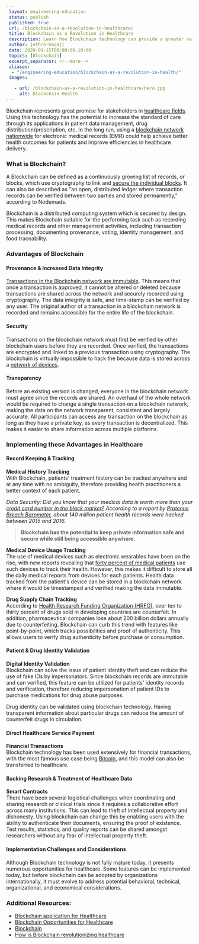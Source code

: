 ```yaml
---
 layout: engineering-education
 status: publish
 published: true
 url: /blockchain-as-a-revolution-in-healthcare/
 title: Blockchain as a Revolution in Healthcare
 description: Learn how Blockchain technology can provide a greater value of care and better health outcomes for patients and the healthcare industry as a whole.
 author: jethro-magaji
 date: 2020-09-15T00:00:00-10:00
 topics: [Blockchain]
 excerpt_separator: <!--more-->
 aliases:
  - "/engineering-education/blockchain-as-a-revolution-in-health/"
 images:

   - url: /blockchain-as-a-revolution-in-healthcare/hero.jpg
     alt: Blockchain Health
---
```


Blockchain represents great promise for stakeholders in [healthcare fields](https://nimbus-t.com/blockchain-opportunities-for-health-care-deloitte-us). Using this technology has the potential to increase the standard of care through its applications in patient data management, drug distribution/prescription, etc. In the long run, using a [blockchain network nationwide](https://www.parathon.com/understanding-blockchain-in-healthcare-and-how-it-is-beneficial-to-providers.html) for electronic medical records (EMR) could help achieve better health outcomes for patients and improve efficiencies in healthcare delivery.

### What is Blockchain?
A Blockchain can be defined as a continuously growing list of records, or blocks, which use cryptography to link and [secure the individual blocks](https://nodemads.net/service/blockchaineducation). It can also be described as "an open, distributed ledger where transaction records can be verified between two parties and stored permanently," according to Nodemads.

Blockchain is a distributed computing system which is secured by design. This makes Blockchain suitable for the performing task such as recording medical records and other management activities, including transaction processing, documenting provenance, voting, identity management, and food traceability.

### Advantages of Blockchain
#### Provenance & Increased Data Integrity
[Transactions in the Blockchain network are immutable](https://medium.com/pikciochain/how-is-blockchain-revolutionizing-healthcare-7f6d2a48e561). This means that once a transaction is approved, it cannot be altered or deleted because transactions are shared across the network and securely recorded using cryptography. The data integrity is safe, and time-stamp can be verified by any user. The original author of a transaction in a blockchain network is recorded and remains accessible for the entire life of the blockchain.

#### Security
Transactions on the blockchain network must first be verified by other blockchain users before they are recorded. Once verified, the transactions are encrypted and linked to a previous transaction using cryptography. The blockchain is virtually impossible to hack the because data is stored across a [network of devices](https://medium.com/pikciochain/how-is-blockchain-revolutionizing-healthcare-7f6d2a48e561).

#### Transparency
Before an existing version is changed, everyone in the blockchain network must agree since the records are shared. An overhaul of the whole network would be required to change a single transaction on a blockchain network, making the data on the network transparent, consistent and largely accurate. All participants can access any transaction on the blockchain as long as they have a private key, as every transaction is decentralized. This makes it easier to share information across multiple platforms.

### Implementing these Advantages in Healthcare
#### Record Keeping & Tracking
**Medical History Tracking**   
With Blockchain, patients' treatment history can be tracked anywhere and at any time with no ambiguity, therefore providing health practitioners a better context of each patient.

*Data Security: Did you know that your medical data is worth more than your [credit card number in the black market?](https://medium.com/pikciochain/how-is-blockchain-revolutionizing-healthcare-7f6d2a48e561) According to a report by [Protenus Breach Barometer](https://pages.protenus.com/breach-barometer-report-request), about 140 million patient health records were hacked between 2015 and 2016.*

>**Blockchain has the potential to keep private information safe and secure while still being accessible anywhere.**

**Medical Device Usage Tracking**   
The use of medical devices such as electronic wearables have been on the rise, with new reports revealing that [forty percent of medical patients](https://pages.protenus.com/breach-barometer-report-request) use such devices to track their health. However, this makes it difficult to store all the daily medical reports from devices for each patients. Health data tracked from the patient's device can be stored in a blockchain network where it would be timestamped and verified making the data immutable.

**Drug Supply Chain Tracking**   
According to [Health Research Funding Organization (HRFO)](https://medium.com/ict-market-research-reports/blockchain-technology-in-healthcare-market-e3f9831de63d), over ten to thirty percent of drugs sold in developing countries are counterfeit. In addition, pharmaceutical companies lose about 200 billion dollars annually due to counterfeiting. Blockchain can curb this trend with features like point-by-point, which tracks possibilities and proof of authenticity. This allows users to verify drug authenticity before purchase or consumption.

#### Patient & Drug Identity Validation
**Digital Identity Validation**   
Blockchain can solve the issue of patient identity theft and can reduce the use of fake IDs by impersonators. Since blockchain records are immutable and can verified, this feature can be utilized for patients' identity records and verification, therefore reducing impersonation of patient IDs to purchase medications for drug abuse purposes.

Drug identity can be validated using blockchain technology. Having transparent information about particular drugs can reduce the amount of counterfeit drugs in circulation.

#### Direct Healthcare Service Payment
**Financial Transactions**   
Blockchain technology has been used extensively for financial transactions, with the most famous use case being [Bitcoin](https://en.wikipedia.org/wiki/Bitcoin), and this model can also be transferred to healthcare.

#### Backing Research & Treatment of Healthcare Data
**Smart Contracts**   
There have been several logistical challenges when coordinating and sharing research or clinical trials since it requires a collaborative effort across many institutions. This can lead to theft of intellectual property and dishonesty. Using blockchain can change this by enabling users with the ability to authenticate their documents, ensuring the proof of existence. Test results, statistics, and quality reports can be shared amongst researchers without any fear of intellectual property theft.

#### Implementation Challenges and Considerations
Although Blockchain technology is not fully mature today, it presents numerous opportunities for healthcare. Some features can be implemented today, but before blockchain can be adopted by organizations internationally, it must evolve to address potential behavioral, technical, organizational, and economical considerations.

### Additional Resources:
- [Blockchain application for Healthcare](http://www.reply.com/en/content/healthcare)
- [Blockchain Opportunities for Healthcare](http://www2.deloitte.com/us/en/blockchainopportunitiesforhealthcare)
- [Blockchain](http://www.wikipedia.com/en/blockchain)
- [How is Blockchain revolutionizing healthcare](https://medium.com/pikciochain/how-is-blockchain-revolutionizing-healthcare-7f6d2a48e561)
